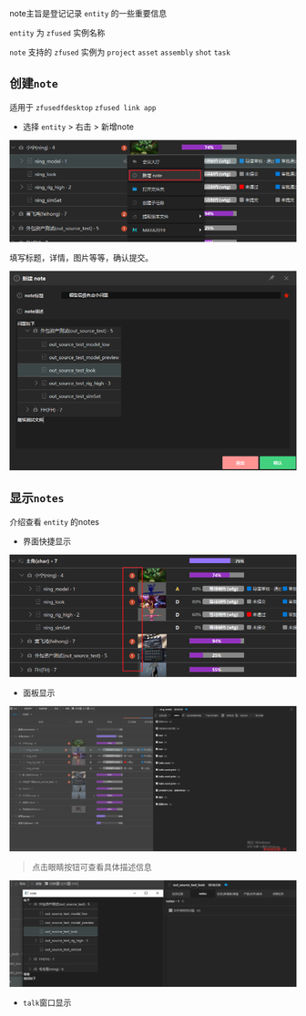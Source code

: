 
note主旨是登记记录 `entity` 的一些重要信息

`entity` 为 `zfused` 实例名称

`note` 支持的 `zfused` 实例为 `project` `asset` `assembly` `shot` `task`

## 创建`note`
适用于 `zfusedfdesktop` `zfused link app`

- 选择 `entity` > 右击 > 新增note

![新增note](../images/module/note/new_note_ui.png)

填写标题，详情，图片等等，确认提交。

![note](../images/module/note/note_ui.png)

## 显示`notes`
介绍查看 `entity` 的notes

- 界面快捷显示

![quick note](../images/module/note/quick_show_notes.png)

- 面板显示

![quick note](../images/module/note/task_panel_notes.png ':size=64%')
> 点击眼睛按钮可查看具体描述信息

![quick note](../images/module/note/note_markdown.png ':size=64%')


- `talk`窗口显示
  


